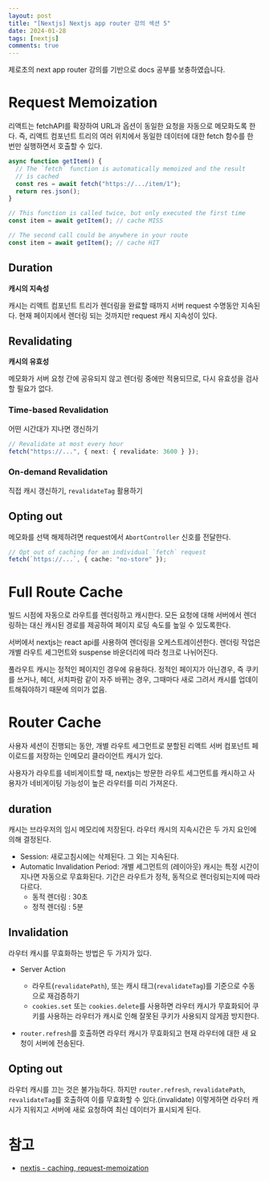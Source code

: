 ```yaml
---
layout: post
title: "[Nextjs] Nextjs app router 강의 섹션 5"
date: 2024-01-28
tags: [nextjs]
comments: true
---
```


제로초의 next app router 강의를 기반으로 docs 공부를 보충하였습니다.

# Request Memoization

리액트는 fetchAPI를 확장하여 URL과 옵션이 동일한 요청을 자동으로 메모화도록 한다. 즉, 리액트 컴포넌트 트리의 여러 위치에서 동일한 데이터에 대한 fetch 함수를 한 번만 실행하면서 호출할 수 있다.

```typescript
async function getItem() {
  // The `fetch` function is automatically memoized and the result
  // is cached
  const res = await fetch("https://.../item/1");
  return res.json();
}

// This function is called twice, but only executed the first time
const item = await getItem(); // cache MISS

// The second call could be anywhere in your route
const item = await getItem(); // cache HIT
```

## Duration

**캐시의 지속성**

캐시는 리액트 컴포넌트 트리가 렌더링을 완료할 때까지 서버 request 수명동안 지속된다. 현재 페이지에서 렌더링 되는 것까지만 request 캐시 지속성이 있다.

## Revalidating

**캐시의 유효성**

메모화가 서버 요청 간에 공유되지 않고 렌더링 중에만 적용되므로, 다시 유효성을 검사할 필요가 없다.

### Time-based Revalidation

어떤 시간대가 지나면 갱신하기

```ts
// Revalidate at most every hour
fetch("https://...", { next: { revalidate: 3600 } });
```

### On-demand Revalidation

직접 캐시 갱신하기, `revalidateTag` 활용하기

## Opting out

메모화를 선택 해제하려면 request에서 `AbortController` 신호를 전달한다.

```ts
// Opt out of caching for an individual `fetch` request
fetch(`https://...`, { cache: "no-store" });
```

# Full Route Cache

빌드 시점에 자동으로 라우트를 렌더링하고 캐시한다. 모든 요청에 대해 서버에서 렌더링하는 대신 캐시된 경로를 제공하여 페이지 로딩 속도를 높일 수 있도록한다.

서버에서 nextjs는 react api를 사용하여 렌더링을 오케스트레이션한다. 렌더링 작업은 개별 라우트 세그먼트와 suspense 바운더리에 따라 청크로 나뉘어진다.

풀라우트 캐시는 정적인 페이지인 경우에 유용하다. 정적인 페이지가 아닌경우, 즉 쿠키를 쓰거나, 헤더, 서치파람 같이 자주 바뀌는 경우, 그때마다 새로 그려서 캐시를 업데이트해줘야하기 때문에 의미가 없음.

# Router Cache

사용자 세션이 진행되는 동안, 개별 라우트 세그먼트로 분할된 리액트 서버 컴포넌트 페이로드를 저장하는 인메모리 클라이언트 캐시가 있다.

사용자가 라우트를 네비게이트할 때, nextjs는 방문한 라우트 세그먼트를 캐시하고 사용자가 네비게이팅 가능성이 높은 라우터를 미리 가져온다.

## duration

캐시는 브라우저의 임시 메모리에 저장된다. 라우터 캐시의 지속시간은 두 가지 요인에 의해 결정된다.

- Session: 새로고침시에는 삭제된다. 그 외는 지속된다.
- Automatic Invalidation Period: 개별 세그먼트의 (레이아웃) 캐시는 특정 시간이 지나면 자동으로 무효화된다. 기간은 라우트가 정적, 동적으로 렌더링되는지에 따라 다르다.
  - 동적 렌더링 : 30초
  - 정적 렌더링 : 5분

## Invalidation

라우터 캐시를 무효화하는 방법은 두 가지가 있다.

- Server Action

  - 라우트(`revalidatePath`), 또는 캐시 태그(`revalidateTag`)를 기준으로 수동으로 재검증하기
  - `cookies.set` 또는 `cookies.delete`를 사용하면 라우터 캐시가 무효화되어 쿠키를 사용하는 라우터가 캐시로 인해 잘못된 쿠키가 사용되지 않게끔 방지한다.

- `router.refresh`를 호출하면 라우터 캐시가 무효화되고 현재 라우터에 대한 새 요청이 서버에 전송된다.

## Opting out

라우터 캐시를 끄는 것은 불가능하다. 하지만 `router.refresh`, `revalidatePath`, `revalidateTag`를 호출하여 이를 무효화할 수 있다.(invalidate) 이렇게하면 라우터 캐시가 지워지고 서버에 새로 요청하여 최신 데이터가 표시되게 된다.

# 참고

- [nextjs - caching, request-memoization](https://nextjs.org/docs/app/building-your-application/caching#request-memoization)
